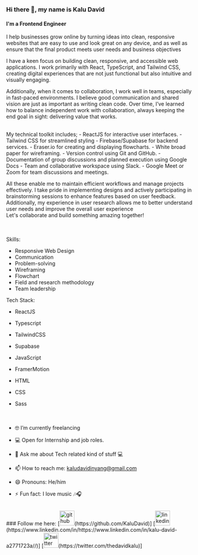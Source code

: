 ### Hi there 👋, my name is Kalu David
#### I'm a Frontend Engineer

I help businesses grow online by turning ideas into clean, responsive websites that are easy to use and look great on any device, and as well as ensure that the final product meets user needs and business objectives

I have a keen focus on building clean, responsive, and accessible web applications. I work primarily with React, TypeScript, and Tailwind CSS, creating digital experiences that are not just functional but also intuitive and visually engaging.

Additionally, when it comes to collaboration, I work well in teams, especially in fast-paced environments. I believe good communication and shared vision are just as important as writing clean code. Over time, I’ve learned how to balance independent work with collaboration, always keeping the end goal in sight: delivering value that works.

<br>
My technical toolkit includes;
- ReactJS for interactive user interfaces.
- Tailwind CSS for streamlined styling
- Firebase/Supabase for backend services.
- Eraser.io for creating and displaying flowcharts.
- White broad paper for wireframing.
- Version control using Git and GitHub.
- Documentation of group discussions and planned execution using Google Docs
- Team and collaborative workspace using Slack.
- Google Meet or Zoom for team discussions and meetings.

All these enable me to maintain efficient workflows and manage projects effectively.
I take pride in implementing designs and actively participating in brainstorming sessions to enhance features based on user feedback. Additionally, my experience in user research allows me to better understand user needs and improve the overall user experience
<br>
Let's collaborate and build something amazing together!
<br><br>
<be><br>

Skills: 
- Responsive Web Design
- Communication
- Problem-solving
- Wireframing
- Flowchart
- Field and research methodology
- Team leadership


Tech Stack:
- ReactJS
- Typescript
- TailwindCSS
- Supabase
- JavaScript
- FramerMotion
- HTML
- CSS
- Sass
<br><br>
<be><br>


- 🤓 I’m currently freelancing
- 💻 Open for Internship and job roles.  
- 💬 Ask me about Tech related kind of stuff 💻 
- 📫 How to reach me: kaludavidinyang@gmail.com 
- 😄 Pronouns: He/him 
- ⚡ Fun fact: I love music 🎶🎧 

<br>
### Follow me here:
[<img src='https://cdn.jsdelivr.net/npm/simple-icons@3.0.1/icons/github.svg' alt='github' height='40'>(https://github.com/KaluDavid)]
[<img src='https://cdn.jsdelivr.net/npm/simple-icons@3.0.1/icons/linkedin.svg' alt='linkedin' height='40'>(https://www.linkedin.com/in/https://www.linkedin.com/in/kalu-david-a2771723a//)]
[<img src='https://cdn.jsdelivr.net/npm/simple-icons@3.0.1/icons/twitter.svg' alt='twitter' height='40'>(https://twitter.com/thedavidkalu)] 
